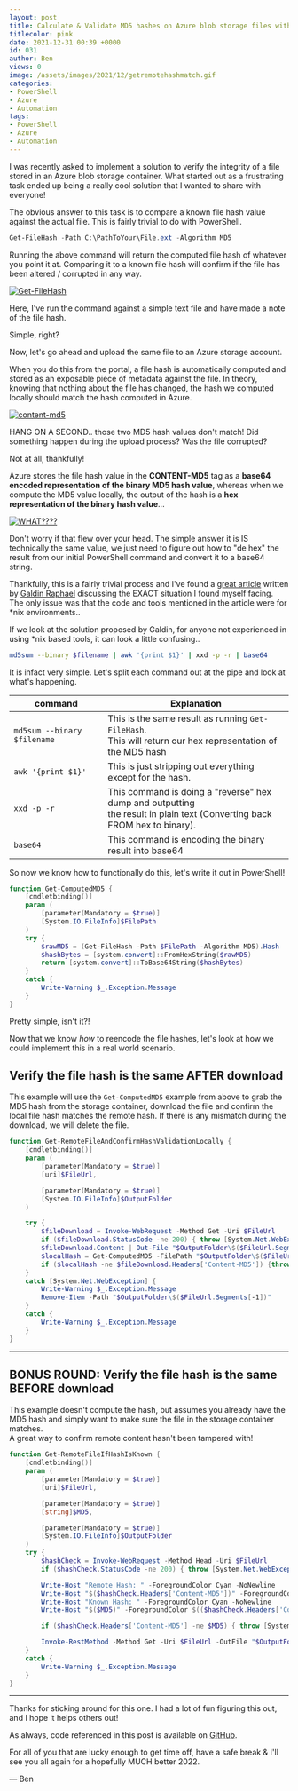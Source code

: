 ```yaml
---
layout: post
title: Calculate & Validate MD5 hashes on Azure blob storage files with PowerShell
titlecolor: pink
date: 2021-12-31 00:39 +0000
id: 031
author: Ben
views: 0
image: /assets/images/2021/12/getremotehashmatch.gif
categories:
- PowerShell
- Azure
- Automation
tags:
- PowerShell
- Azure
- Automation
---
```


I was recently asked to implement a solution to verify the integrity of a file stored in an Azure blob storage container. What started out as a frustrating task ended up being a really cool solution that I wanted to share with everyone!

<!--more-->

The obvious answer to this task is to compare a known file hash value against the actual file. This is fairly trivial to do with PowerShell.

```PowerShell
Get-FileHash -Path C:\PathToYour\File.ext -Algorithm MD5
```

Running the above command will return the computed file hash of whatever you point it at. Comparing it to a known file hash will confirm if the file has been altered / corrupted in any way.

[![Get-FileHash](/assets/images/2021/12/getfilehash.gif)](/assets/images/2021/12/getfilehash.gif "Get-FileHash")

Here, I've run the command against a simple text file and have made a note of the file hash.

Simple, right?

Now, let's go ahead and upload the same file to an Azure storage account. 

When you do this from the portal, a file hash is automatically computed and stored as an exposable piece of metadata against the file. In theory, knowing that nothing about the file has changed, the hash we computed locally should match the hash computed in Azure.

[![content-md5](/assets/images/2021/12/contentmd5.png)](/assets/images/2021/12/contentmd5.png "content-md5")

HANG ON A SECOND.. those two MD5 hash values don't match! Did something happen during the upload process? Was the file corrupted?

Not at all, thankfully! 

Azure stores the file hash value in the **CONTENT-MD5** tag as a **base64 encoded representation of the binary MD5 hash value**, whereas when we compute the MD5 value locally, the output of the hash is a **hex representation of the binary hash value**...

[![WHAT????](/assets/images/2021/12/what.webp)](/assets/images/2021/12/what.webp "WHAT????")

Don't worry if that flew over your head. The simple answer it is IS technically the same value, we just need to figure out how to "de hex" the result from our initial PowerShell command and convert it to a base64 string.

Thankfully, this is a fairly trivial process and I've found a [great article](https://galdin.dev/blog/md5-has-checks-on-azure-blob-storage-files/) written by [Galdin Raphael](https://twitter.com/gldraphael) discussing the EXACT situation I found myself facing. The only issue was that the code and tools mentioned in the article were for *nix environments..

If we look at the solution proposed by Galdin, for anyone not experienced in using *nix based tools, it can look a little confusing..

```bash
md5sum --binary $filename | awk '{print $1}' | xxd -p -r | base64
```

It is infact very simple. Let's split each command out at the pipe and look at what's happening.

|command                        |Explanation|
|---                            |---|
|```md5sum --binary $filename```| This is the same result as running ```Get-FileHash```. <br />This will return our hex representation of the MD5 hash|
|```awk '{print $1}'```         | This is just stripping out everything except for the hash.|
|```xxd -p -r```                | This command is doing a "reverse" hex dump and outputting<br /> the result in plain text (Converting back FROM hex to binary). |
|```base64```                   | This command is encoding the binary result into base64|

So now we know how to functionally do this, let's write it out in PowerShell!

```PowerShell
function Get-ComputedMD5 {
    [cmdletbinding()]
    param (
        [parameter(Mandatory = $true)]
        [System.IO.FileInfo]$FilePath
    )
    try {
        $rawMD5 = (Get-FileHash -Path $FilePath -Algorithm MD5).Hash
        $hashBytes = [system.convert]::FromHexString($rawMD5)
        return [system.convert]::ToBase64String($hashBytes)
    }
    catch {
        Write-Warning $_.Exception.Message
    }
}
```

Pretty simple, isn't it?!

Now that we know *how* to reencode the file hashes, let's look at how we could implement this in a real world scenario.

## Verify the file hash is the same AFTER download

This example will use the ```Get-ComputedMD5``` example from above to grab the MD5 hash from the storage container, download the file and confirm the local file hash matches the remote hash. If there is any mismatch during the download, we will delete the file.

```PowerShell
function Get-RemoteFileAndConfirmHashValidationLocally {
    [cmdletbinding()]
    param (
        [parameter(Mandatory = $true)]
        [uri]$FileUrl,

        [parameter(Mandatory = $true)]
        [System.IO.FileInfo]$OutputFolder
    )

    try {
        $fileDownload = Invoke-WebRequest -Method Get -Uri $FileUrl
        if ($fileDownload.StatusCode -ne 200) { throw [System.Net.WebException]::new('Failed to download content') }
        $fileDownload.Content | Out-File "$OutputFolder\$($FileUrl.Segments[-1])"
        $localHash = Get-ComputedMD5 -FilePath "$OutputFolder\$($FileUrl.Segments[-1])"
        if ($localHash -ne $fileDownload.Headers['Content-MD5']) {throw [System.Net.WebException]::new('hash mismatch.')}
    }
    catch [System.Net.WebException] {
        Write-Warning $_.Exception.Message
        Remove-Item -Path "$OutputFolder\$($FileUrl.Segments[-1])"
    }
    catch {
        Write-Warning $_.Exception.Message
    }
}
```

---

## BONUS ROUND: Verify the file hash is the same BEFORE download

This example doesn't compute the hash, but assumes you already have the MD5 hash and simply want to make sure the file in the storage container matches.  
A great way to confirm remote content hasn't been tampered with!

```PowerShell
function Get-RemoteFileIfHashIsKnown {
    [cmdletbinding()]
    param (
        [parameter(Mandatory = $true)]
        [uri]$FileUrl,

        [parameter(Mandatory = $true)]
        [string]$MD5,

        [parameter(Mandatory = $true)]
        [System.IO.FileInfo]$OutputFolder
    )
    try {
        $hashCheck = Invoke-WebRequest -Method Head -Uri $FileUrl
        if ($hashCheck.StatusCode -ne 200) { throw [System.Net.WebException]::new('Failed to get header content.') }

        Write-Host "Remote Hash: " -ForegroundColor Cyan -NoNewline
        Write-Host "$($hashCheck.Headers['Content-MD5'])" -ForegroundColor Green
        Write-Host "Known Hash: " -ForegroundColor Cyan -NoNewline
        Write-Host "$($MD5)" -ForegroundColor $(($hashCheck.Headers['Content-MD5'] -ne $MD5) ? "red" : "green")

        if ($hashCheck.Headers['Content-MD5'] -ne $MD5) { throw [System.Net.WebException]::new("hash mismatch") }

        Invoke-RestMethod -Method Get -Uri $FileUrl -OutFile "$OutputFolder\$($FileUrl.Segments[-1])"
    }
    catch {
        Write-Warning $_.Exception.Message
    }
}
```

---

Thanks for sticking around for this one. I had a lot of fun figuring this out, and I hope it helps others out!

As always, code referenced in this post is available on [GitHub](https://github.com/tabs-not-spaces/CodeDump/tree/master/FIleHashValidation).

For all of you that are lucky enough to get time off, have a safe break & I'll see you all again for a hopefully MUCH better 2022.

— Ben